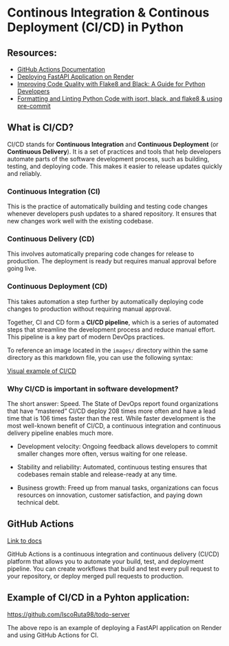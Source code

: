 # Continous Integration & Continous Deployment (CI/CD) in Python

## Resources:
- [GitHub Actions Documentation](https://docs.github.com/en/actions)
- [Deploying FastAPI Application on Render](https://render.com/docs/deploy-fastapi)
- [Improving Code Quality with Flake8 and Black: A Guide for Python Developers](https://medium.com/@huzaifazahoor654/improving-code-quality-with-flake8-and-black-a-guide-for-python-developers-c374168d5884#:~:text=Flake8%20is%20a%20linter%20tool,quality%20of%20your%20Python%20code.)
- [Formatting and Linting Python Code with isort, black, and flake8 & using pre-commit](https://manishankarjaiswal.medium.com/formatting-and-linting-python-code-with-isort-black-and-flake8-39bf876666ed)

## What is CI/CD?

CI/CD stands for **Continuous Integration** and **Continuous Deployment** (or **Continuous Delivery**). It is a set of practices and tools that help developers automate parts of the software development process, such as building, testing, and deploying code. This makes it easier to release updates quickly and reliably.

### Continuous Integration (CI)
This is the practice of automatically building and testing code changes whenever developers push updates to a shared repository. It ensures that new changes work well with the existing codebase.

### Continuous Delivery (CD)
This involves automatically preparing code changes for release to production. The deployment is ready but requires manual approval before going live.

### Continuous Deployment (CD)
This takes automation a step further by automatically deploying code changes to production without requiring manual approval.

Together, CI and CD form a **CI/CD pipeline**, which is a series of automated steps that streamline the development process and reduce manual effort. This pipeline is a key part of modern DevOps practices.

To reference an image located in the `images/` directory within the same directory as this markdown file, you can use the following syntax:


[Visual example of CI/CD](/Tutorial_7/images/ci-cd-example.png)



### Why CI/CD is important in software development?


The short answer: Speed. The State of DevOps report found organizations that have “mastered” CI/CD deploy 208 times more often and have a lead time that is 106 times faster than the rest. While faster development is the most well-known benefit of CI/CD, a continuous integration and continuous delivery pipeline enables much more.

- Development velocity: Ongoing feedback allows developers to commit smaller changes more often, versus waiting for one release.

- Stability and reliability: Automated, continuous testing ensures that codebases remain stable and release-ready at any time.

- Business growth: Freed up from manual tasks, organizations can focus resources on innovation, customer satisfaction, and paying down technical debt.

## GitHub Actions

[Link to docs](https://docs.github.com/en/actions/about-github-actions/)

GitHub Actions is a continuous integration and continuous delivery (CI/CD) platform that allows you to automate your build, test, and deployment pipeline. You can create workflows that build and test every pull request to your repository, or deploy merged pull requests to production.

## Example of CI/CD in a Pyhton application:

https://github.com/IscoRuta98/todo-server

The above repo is an example of deploying a FastAPI application on Render and using GitHub Actions for CI. 